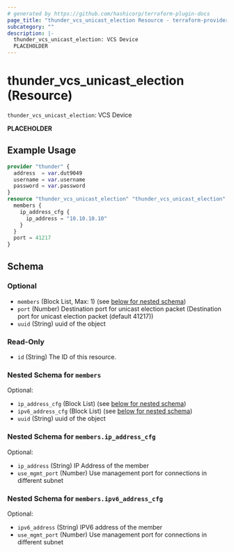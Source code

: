 ```yaml
---
# generated by https://github.com/hashicorp/terraform-plugin-docs
page_title: "thunder_vcs_unicast_election Resource - terraform-provider-thunder"
subcategory: ""
description: |-
  thunder_vcs_unicast_election: VCS Device
  PLACEHOLDER
---
```


# thunder_vcs_unicast_election (Resource)

`thunder_vcs_unicast_election`: VCS Device

__PLACEHOLDER__

## Example Usage

```terraform
provider "thunder" {
  address  = var.dut9049
  username = var.username
  password = var.password
}
resource "thunder_vcs_unicast_election" "thunder_vcs_unicast_election" {
  members {
    ip_address_cfg {
      ip_address = "10.10.10.10"
    }
  }
  port = 41217
}
```

<!-- schema generated by tfplugindocs -->
## Schema

### Optional

- `members` (Block List, Max: 1) (see [below for nested schema](#nestedblock--members))
- `port` (Number) Destination port for unicast election packet (Destination port for unicast election packet (default 41217))
- `uuid` (String) uuid of the object

### Read-Only

- `id` (String) The ID of this resource.

<a id="nestedblock--members"></a>
### Nested Schema for `members`

Optional:

- `ip_address_cfg` (Block List) (see [below for nested schema](#nestedblock--members--ip_address_cfg))
- `ipv6_address_cfg` (Block List) (see [below for nested schema](#nestedblock--members--ipv6_address_cfg))
- `uuid` (String) uuid of the object

<a id="nestedblock--members--ip_address_cfg"></a>
### Nested Schema for `members.ip_address_cfg`

Optional:

- `ip_address` (String) IP Address of the member
- `use_mgmt_port` (Number) Use management port for connections in different subnet


<a id="nestedblock--members--ipv6_address_cfg"></a>
### Nested Schema for `members.ipv6_address_cfg`

Optional:

- `ipv6_address` (String) IPV6 address of the member
- `use_mgmt_port` (Number) Use management port for connections in different subnet


